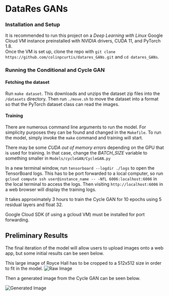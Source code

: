 # DataRes GANs

### Installation and Setup

It is recommended to run this project on a _Deep Learning with Linux_ Google Cloud VM instance preinstalled with NVIDIA drivers, CUDA 11, and PyTorch 1.8.   
Once the VM is set up, clone the repo with ```git clone https://github.com/colinpcurtis/datares_GANs.git``` 
and ```cd datares_GANs```.

### Running the Conditional and Cycle GAN

#### Fetching the dataset
Run ```make dataset```.  This downloads and unzips the dataset zip files into the ```/datasets``` directory.
Then run ```./move.sh``` to move the dataset into a format so that the PyTorch dataset class can read 
the images.

#### Training
There are numerous command line arguments to run the model.  For simplicity purposes they can be found and changed in 
the ```Makefile```.  To run the model, simply invoke the ```make``` command and training will start.

There may be some _CUDA out of memory errors_ depending on the GPU that is used for training.  In that case, change the _BATCH\_SIZE_ variable to something smaller in ```Models/cycleGAN/CycleGAN.py```

In a new terminal window, run ```tensorboard --logdir ./logs``` to open the TensorBoard logs.  This has to be
port forwarded to a local computer, so run 
```gcloud compute ssh user@instance_name -- -NfL 6006:localhost:6006```
in the local terminal to access the logs. Then visiting ```http://localhost:6006``` in a web browser 
will display the training logs.

It takes approximately 3 hours to train the Cycle GAN for 10 epochs using 5 residual layers and float 32.  

Google Cloud SDK (if using a gcloud VM) must be installed for port forwarding.  


## Preliminary Results
The final iteration of the model will allow users to upload images onto a web app, but some initial results can be seen below.  

This large image of Royce Hall has to be cropped to a 512x512 size in order to fit in the model. 
![Raw Image](/Deploy/test3.jpeg)

Then a generated image from the Cycle GAN can be seen below.

![Generated Image](/Deploy/pred3.jpg)
